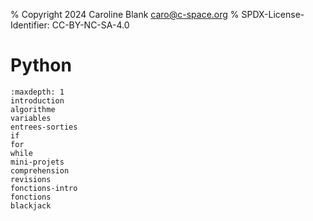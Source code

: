 % Copyright 2024 Caroline Blank <caro@c-space.org>
% SPDX-License-Identifier: CC-BY-NC-SA-4.0

# Python

```{toctree}
:maxdepth: 1
introduction
algorithme
variables
entrees-sorties
if
for
while
mini-projets
comprehension
revisions
fonctions-intro
fonctions
blackjack
```
